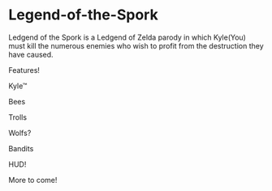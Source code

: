 # Legend-of-the-Spork

Ledgend of the Spork is a Ledgend of Zelda parody in which Kyle(You) must kill the numerous enemies who wish to profit from the destruction they have caused.

Features!

Kyle™

Bees

Trolls

Wolfs?

Bandits

HUD!

More to come!
